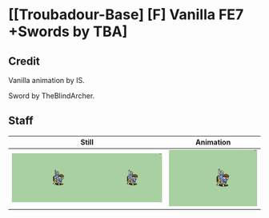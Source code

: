 # [\[Troubadour-Base\] \[F\] Vanilla FE7 +Swords by TBA]

## Credit

Vanilla animation by IS.

Sword by TheBlindArcher.

## Staff

| Still | Animation |
| :---: | :-------: |
| ![Staff still](./Staff_000.png) | ![Staff animation](./Staff.gif) |

